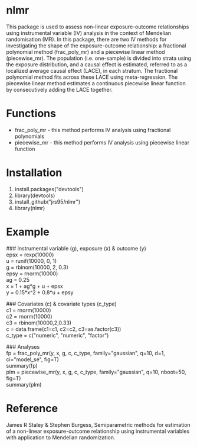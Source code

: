 # nlmr
This package is used to assess non-linear exposure-outcome relationships using instrumental variable (IV) analysis in the context of Mendelian randomisation (MR). In this package, there are two IV methods for investigating the shape of the exposure-outcome relationship: a fractional polynomial method (frac_poly_mr) and a piecewise linear method (piecewise_mr). The population (i.e. one-sample) is divided into strata using the exposure distribution, and a causal effect is estimated, referred to as a localized average causal effect (LACE), in each stratum. The fractional polynomial method fits across these LACE using meta-regression. The piecewise linear method estimates a continuous piecewise linear function by consecutively adding the LACE together. 

# Functions
* frac_poly_mr - this method performs IV analysis using fractional polynomials 
* piecewise_mr - this method performs IV analysis using piecewise linear function

# Installation
1. install.packages("devtools")
2. library(devtools) 
3. install_github("jrs95/nlmr")
4. library(nlmr)

# Example
\#\#\# Instrumental variable (g), exposure (x) & outcome (y)  
epsx = rexp(10000)  
u    = runif(10000, 0, 1)  
g    = rbinom(10000, 2, 0.3)  
epsy = rnorm(10000)  
ag = 0.25  
x = 1 + ag\*g + u + epsx  
y = 0.15\*x^2 + 0.8\*u + epsy 

\#\#\# Covariates (c) & covariate types (c_type)  
c1 = rnorm(10000)  
c2 = rnorm(10000)  
c3 = rbinom(10000,2,0.33)  
c = data.frame(c1=c1, c2=c2, c3=as.factor(c3))  
c_type = c("numeric", "numeric", "factor")

\#\#\# Analyses  
fp = frac_poly_mr(y, x, g, c, c_type, family="gaussian", q=10, d=1, ci="model_se", fig=T)  
summary(fp)  
plm = piecewise_mr(y, x, g, c, c_type, family="gaussian", q=10, nboot=50, fig=T)  
summary(plm)

# Reference 
James R Staley & Stephen Burgess, Semiparametric methods for estimation of a non-linear exposure-outcome relationship using instrumental variables with application to Mendelian randomization. 
